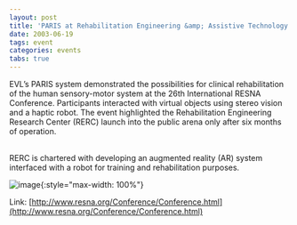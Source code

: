 ```yaml
---
layout: post
title: 'PARIS at Rehabilitation Engineering &amp; Assistive Technology Society of North America (RESNA)'
date: 2003-06-19
tags: event
categories: events
tabs: true
---
```


EVL&rsquo;s PARIS system demonstrated the possibilities for clinical rehabilitation of the human sensory-motor system at the 26th International RESNA Conference. Participants interacted with virtual objects using stereo vision and a haptic robot.  The event highlighted the Rehabilitation Engineering Research Center (RERC) launch into the public arena only after six months of operation.<br><br>

RERC is chartered with developing an augmented reality (AR) system interfaced with a robot for training and rehabilitation purposes.

![image](https://www.evl.uic.edu/output/originals/resna.gif-srcw.jpg){:style="max-width: 100%"}


Link: [http://www.resna.org/Conference/Conference.html](http://www.resna.org/Conference/Conference.html)
